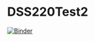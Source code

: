 # DSS220Test2
[![Binder](https://mybinder.org/badge_logo.svg)](https://mybinder.org/v2/gh/highrain2/DSS220Test2/main)
